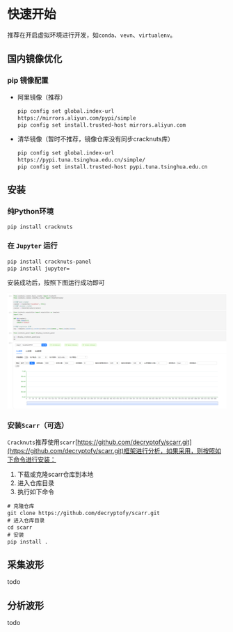 # 快速开始

推荐在开启虚拟环境进行开发，如`conda`、`vevn`、`virtualenv`。

## 国内镜像优化

### pip 镜像配置

- 阿里镜像（推荐）

  ```shell
  pip config set global.index-url https://mirrors.aliyun.com/pypi/simple
  pip config set install.trusted-host mirrors.aliyun.com
  ```

- 清华镜像（暂时不推荐，镜像仓库没有同步cracknuts库）

  ```shell
  pip config set global.index-url https://pypi.tuna.tsinghua.edu.cn/simple/
  pip config set install.trusted-host pypi.tuna.tsinghua.edu.cn
  ```

## 安装

### 纯Python环境

```shell
pip install cracknuts
```

### 在 `Jupyter` 运行 

```shell
pip install cracknuts-panel
pip install jupyter=
```

安装成功后，按照下图运行成功即可

![image-20241027143300952](asset/jupyter-demo.png)

### 安装`Scarr`（可选）

`Cracknuts`推荐使用`scarr`[https://github.com/decryptofy/scarr.git](https://github.com/decryptofy/scarr.git)框架进行分析，如果采用，则按照如下命令进行安装：

1. 下载或克隆scarr仓库到本地
2. 进入仓库目录
3. 执行如下命令

```shell
# 克隆仓库
git clone https://github.com/decryptofy/scarr.git
# 进入仓库目录
cd scarr
# 安装
pip install .
```



## 采集波形

todo

## 分析波形

todo


